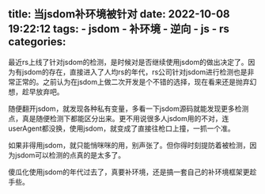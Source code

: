 title: 当jsdom补环境被针对
date: 2022-10-08 19:22:12
tags:
    - jsdom
    - 补环境
    - 逆向
    - js
    - rs
categories:
---
最近rs上线了针对jsdom的检测，是时候对是否继续使用jsdom的做出决定了。因为有jsdom的存在，直接进入了人均rs的年代，rs公司针对jsdom进行检测也是非常正常的。之前认为在jsdom上做二次开发是个不错的选择，现在看来还是抛弃幻想，趁早放弃吧。

随便翻开jsdom，就发现各种私有变量，多看一下jsdom源码就能发现更多检测点，真是随便检测下都能区分出来。更不用说很多人jsdom用的不对，连userAgent都没换，使用jsdom，就变成了直接往枪口上撞，一抓一个准。

如果非得用jsdom，就只能悄咪咪的用，别声张了。但你得时刻提防着被检测，因为jsdom可以检测的点真的是太多了。

傻瓜化使用jsdom的年代过去了，真要补环境，还是搞一套自己的补环境框架更趁手些。
